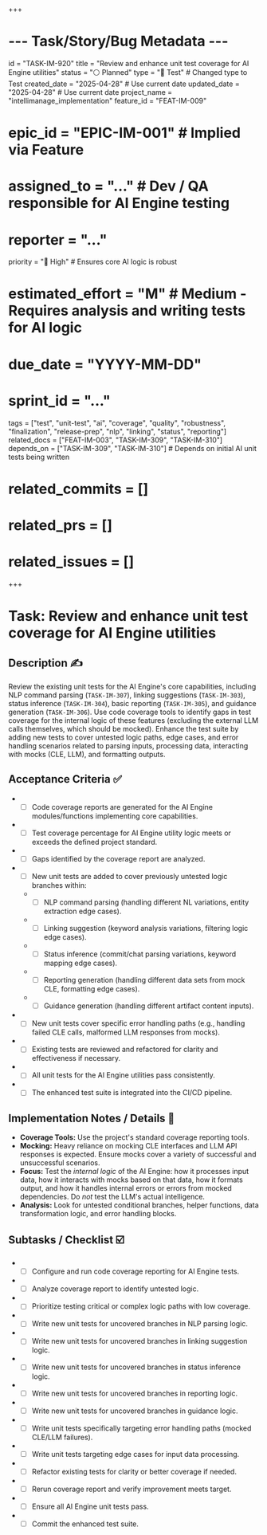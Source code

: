 +++
# --- Task/Story/Bug Metadata ---
id = "TASK-IM-920"
title = "Review and enhance unit test coverage for AI Engine utilities"
status = "⚪️ Planned"
type = "🧪 Test" # Changed type to Test
created_date = "2025-04-28" # Use current date
updated_date = "2025-04-28" # Use current date
project_name = "intellimanage_implementation"
feature_id = "FEAT-IM-009"
# epic_id = "EPIC-IM-001" # Implied via Feature
# assigned_to = "..." # Dev / QA responsible for AI Engine testing
# reporter = "..."
priority = "🔼 High" # Ensures core AI logic is robust
# estimated_effort = "M" # Medium - Requires analysis and writing tests for AI logic
# due_date = "YYYY-MM-DD"
# sprint_id = "..."
tags = ["test", "unit-test", "ai", "coverage", "quality", "robustness", "finalization", "release-prep", "nlp", "linking", "status", "reporting"]
related_docs = ["FEAT-IM-003", "TASK-IM-309", "TASK-IM-310"]
depends_on = ["TASK-IM-309", "TASK-IM-310"] # Depends on initial AI unit tests being written
# related_commits = []
# related_prs = []
# related_issues = []
+++

# Task: Review and enhance unit test coverage for AI Engine utilities

## Description ✍️

Review the existing unit tests for the AI Engine's core capabilities, including NLP command parsing (`TASK-IM-307`), linking suggestions (`TASK-IM-303`), status inference (`TASK-IM-304`), basic reporting (`TASK-IM-305`), and guidance generation (`TASK-IM-306`). Use code coverage tools to identify gaps in test coverage for the internal logic of these features (excluding the external LLM calls themselves, which should be mocked). Enhance the test suite by adding new tests to cover untested logic paths, edge cases, and error handling scenarios related to parsing inputs, processing data, interacting with mocks (CLE, LLM), and formatting outputs.

## Acceptance Criteria ✅

*   - [ ] Code coverage reports are generated for the AI Engine modules/functions implementing core capabilities.
*   - [ ] Test coverage percentage for AI Engine utility logic meets or exceeds the defined project standard.
*   - [ ] Gaps identified by the coverage report are analyzed.
*   - [ ] New unit tests are added to cover previously untested logic branches within:
    *   - [ ] NLP command parsing (handling different NL variations, entity extraction edge cases).
    *   - [ ] Linking suggestion (keyword analysis variations, filtering logic edge cases).
    *   - [ ] Status inference (commit/chat parsing variations, keyword mapping edge cases).
    *   - [ ] Reporting generation (handling different data sets from mock CLE, formatting edge cases).
    *   - [ ] Guidance generation (handling different artifact content inputs).
*   - [ ] New unit tests cover specific error handling paths (e.g., handling failed CLE calls, malformed LLM responses from mocks).
*   - [ ] Existing tests are reviewed and refactored for clarity and effectiveness if necessary.
*   - [ ] All unit tests for the AI Engine utilities pass consistently.
*   - [ ] The enhanced test suite is integrated into the CI/CD pipeline.

## Implementation Notes / Details 📝

*   **Coverage Tools:** Use the project's standard coverage reporting tools.
*   **Mocking:** Heavy reliance on mocking CLE interfaces and LLM API responses is expected. Ensure mocks cover a variety of successful and unsuccessful scenarios.
*   **Focus:** Test the *internal logic* of the AI Engine: how it processes input data, how it interacts with mocks based on that data, how it formats output, and how it handles internal errors or errors from mocked dependencies. Do *not* test the LLM's actual intelligence.
*   **Analysis:** Look for untested conditional branches, helper functions, data transformation logic, and error handling blocks.

## Subtasks / Checklist ☑️

*   - [ ] Configure and run code coverage reporting for AI Engine tests.
*   - [ ] Analyze coverage report to identify untested logic.
*   - [ ] Prioritize testing critical or complex logic paths with low coverage.
*   - [ ] Write new unit tests for uncovered branches in NLP parsing logic.
*   - [ ] Write new unit tests for uncovered branches in linking suggestion logic.
*   - [ ] Write new unit tests for uncovered branches in status inference logic.
*   - [ ] Write new unit tests for uncovered branches in reporting logic.
*   - [ ] Write new unit tests for uncovered branches in guidance logic.
*   - [ ] Write unit tests specifically targeting error handling paths (mocked CLE/LLM failures).
*   - [ ] Write unit tests targeting edge cases for input data processing.
*   - [ ] Refactor existing tests for clarity or better coverage if needed.
*   - [ ] Rerun coverage report and verify improvement meets target.
*   - [ ] Ensure all AI Engine unit tests pass.
*   - [ ] Commit the enhanced test suite.